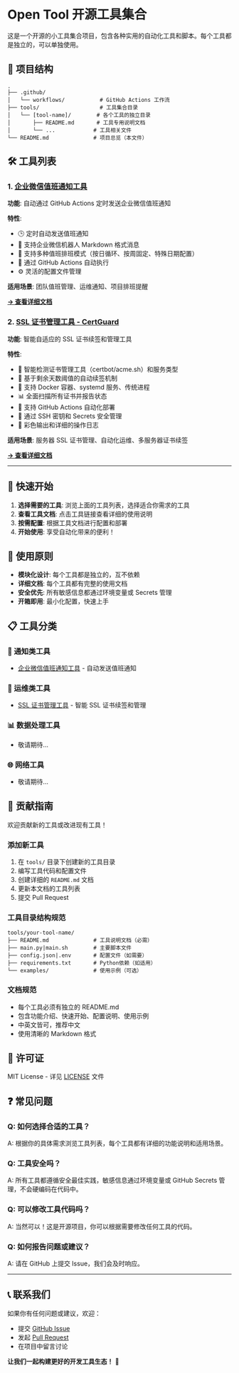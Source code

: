 # Open Tool 开源工具集合

这是一个开源的小工具集合项目，包含各种实用的自动化工具和脚本。每个工具都是独立的，可以单独使用。

## 📁 项目结构

```
.
├── .github/
│   └── workflows/           # GitHub Actions 工作流
├── tools/                   # 工具集合目录
│   └── [tool-name]/        # 各个工具的独立目录
│       ├── README.md       # 工具专用说明文档
│       └── ...            # 工具相关文件
└── README.md              # 项目总览（本文件）
```

## 🛠️ 工具列表

### 1. [企业微信值班通知工具](tools/wechat-duty-notification/)

**功能**: 自动通过 GitHub Actions 定时发送企业微信值班通知

**特性**:
- 🕒 定时自动发送值班通知
- 📱 支持企业微信机器人 Markdown 格式消息
- 👥 支持多种值班排班模式（按日循环、按周固定、特殊日期配置）
- 🤖 通过 GitHub Actions 自动执行
- ⚙️ 灵活的配置文件管理

**适用场景**: 团队值班管理、运维通知、项目排班提醒

**[→ 查看详细文档](tools/wechat-duty-notification/README.md)**

### 2. [SSL 证书管理工具 - CertGuard](tools/ssl-cert-manager/)

**功能**: 智能自适应的 SSL 证书续签和管理工具

**特性**:
- 🤖 智能检测证书管理工具（certbot/acme.sh）和服务类型
- 🔄 基于剩余天数阈值的自动续签机制
- 🐳 支持 Docker 容器、systemd 服务、传统进程
- 📊 全面扫描所有证书并报告状态
- 🚀 支持 GitHub Actions 自动化部署
- 🔐 通过 SSH 密钥和 Secrets 安全管理
- 📝 彩色输出和详细的操作日志

**适用场景**: 服务器 SSL 证书管理、自动化运维、多服务器证书续签

**[→ 查看详细文档](tools/ssl-cert-manager/README.md)**

---

## 🚀 快速开始

1. **选择需要的工具**: 浏览上面的工具列表，选择适合你需求的工具
2. **查看工具文档**: 点击工具链接查看详细的使用说明
3. **按需配置**: 根据工具文档进行配置和部署
4. **开始使用**: 享受自动化带来的便利！

## 🎯 使用原则

- **模块化设计**: 每个工具都是独立的，互不依赖
- **详细文档**: 每个工具都有完整的使用文档
- **安全优先**: 所有敏感信息都通过环境变量或 Secrets 管理
- **开箱即用**: 最小化配置，快速上手

## 📋 工具分类

### 🔔 通知类工具
- [企业微信值班通知工具](tools/wechat-duty-notification/) - 自动发送值班通知

### 🔧 运维类工具
- [SSL 证书管理工具](tools/ssl-cert-manager/) - 智能 SSL 证书续签和管理

### 📊 数据处理工具
- 敬请期待...

### 🌐 网络工具
- 敬请期待...

## 🤝 贡献指南

欢迎贡献新的工具或改进现有工具！

### 添加新工具

1. 在 `tools/` 目录下创建新的工具目录
2. 编写工具代码和配置文件
3. 创建详细的 `README.md` 文档
4. 更新本文档的工具列表
5. 提交 Pull Request

### 工具目录结构规范

```
tools/your-tool-name/
├── README.md              # 工具说明文档（必需）
├── main.py|main.sh        # 主要脚本文件
├── config.json|.env       # 配置文件（如需要）
├── requirements.txt       # Python依赖（如适用）
└── examples/              # 使用示例（可选）
```

### 文档规范

- 每个工具必须有独立的 README.md
- 包含功能介绍、快速开始、配置说明、使用示例
- 中英文皆可，推荐中文
- 使用清晰的 Markdown 格式

## 📄 许可证

MIT License - 详见 [LICENSE](LICENSE) 文件

## ❓ 常见问题

### Q: 如何选择合适的工具？
A: 根据你的具体需求浏览工具列表，每个工具都有详细的功能说明和适用场景。

### Q: 工具安全吗？
A: 所有工具都遵循安全最佳实践，敏感信息通过环境变量或 GitHub Secrets 管理，不会硬编码在代码中。

### Q: 可以修改工具代码吗？
A: 当然可以！这是开源项目，你可以根据需要修改任何工具的代码。

### Q: 如何报告问题或建议？
A: 请在 GitHub 上提交 Issue，我们会及时响应。

---

## 📞 联系我们

如果你有任何问题或建议，欢迎：
- 提交 [GitHub Issue](../../issues)
- 发起 [Pull Request](../../pulls)
- 在项目中留言讨论

**让我们一起构建更好的开发工具生态！** 🚀